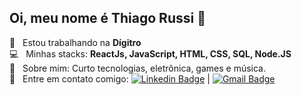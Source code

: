 ## Oi, meu nome é Thiago Russi 👋

 :rocket:  &nbsp; Estou trabalhando na **Dígitro**
 <br/> :computer: &nbsp; Minhas stacks: **ReactJs, JavaScript, HTML, CSS, SQL, Node.JS**
 <br/> 💬  &nbsp; Sobre mim: Curto tecnologias, eletrônica, games e música.
 <br/> :email: &nbsp; Entre em contato comigo: [![Linkedin Badge](https://img.shields.io/badge/-ThiagoRussi-blue?style=flat-square&logo=Linkedin&logoColor=white&link=https://www.linkedin.com/in/tgmarinho/)](https://www.linkedin.com/in/thiago-russi-79aa3b163/) 
| 
[![Gmail Badge](https://img.shields.io/badge/-thiagorussii@gmail.com-c14438?style=flat-square&logo=Gmail&logoColor=white&link=mailto:thiagorussii@gmail.com)](mailto:thiagorussii@gmail.com)

